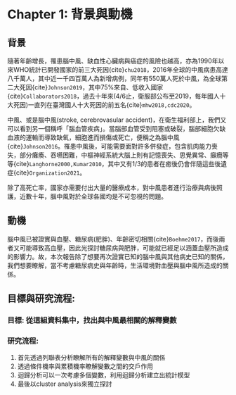 Chapter 1: 背景與動機
============================

## 背景
隨著年齡增長，罹患腦中風、缺血性心臟病與癌症的風險也越高，亦為1990年以來WHO統計已開發國家的前三大死因{cite}`chu2018`，2016年全球的中風病患高達八千萬人，其中近一千四百萬人為新增病例，同年有550萬人死於中風，為全球第二大死因{cite}`Johnson2019`，其中75%來自、低收入國家{cite}`Collaborators2018`，過去十年來(4/6止，衛服部公布至2019，每年國人十大死因)一直列在臺灣國人十大死因的前五名{cite}`mhw2018,cdc2020`。

中風、或是腦中風(stroke, cerebrovasular accident)，在衛生福利部上，我們又可以看到另一個稱呼「腦血管疾病」。當腦部血管受到阻塞或破裂，腦部細胞欠缺血液的運輸而導致缺氧，細胞進而損傷或死亡，便稱之為腦中風{cite}`Johnson2016`。罹患中風後，可能需要面對許多併發症，包含肌肉能力喪失，部分癱瘓、吞嚥困難，中樞神經系統大腦上則有記憶喪失、思覺異常、癲癇等等{cite}`Langhorne2000,Kumar2010`，其中又有1/3的患者在癒後仍會伴隨這些後遺症{cite}`Organization2021`。

除了高死亡率，國家亦需要付出大量的醫療成本，對中風患者進行治療與病後照護，近數十年，腦中風對於全球各國均是不可忽視的問題。

## 動機
腦中風已被證實與血壓、糖尿病(肥胖)、年齡密切相關{cite}`Boehme2017`，而後兩者又可能導致高血壓，因此光探討糖尿病與肥胖，可能就已經足以涵蓋血壓所造成的影響力。故，本次報告除了想要再次證實已知的腦中風與其他病史已知的關係，我們想要瞭解，當不考慮糖尿病史與年齡時，生活環境對血壓與腦中風所造成的關係。

## 目標與研究流程: 
### 目標: 從這組資料集中，找出與中風最相關的解釋變數
### 研究流程:
1. 首先透過列聯表分析瞭解所有的解釋變數與中風的關係
2. 透過條件機率與累積機率瞭解變數之間的交戶作用
3. 迴歸分析可以一次考慮多個變數，利用迴歸分析建立出統計模型
4. 最後以cluster analysis來獨立探討

<p style="page-break-before: always">